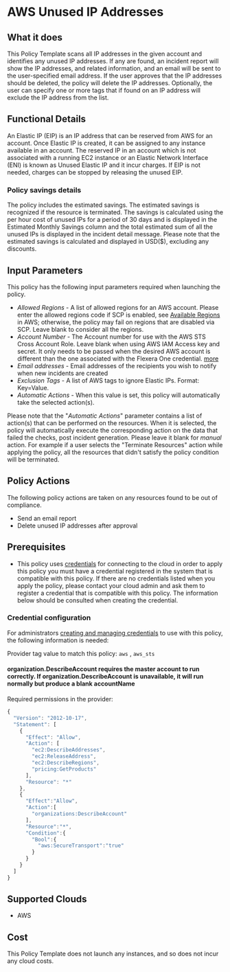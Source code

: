 # AWS Unused IP Addresses

## What it does

This Policy Template scans all IP addresses in the given account and identifies any unused IP addresses. If any are found, an incident report will show the IP addresses, and related information, and an email will be sent to the user-specified email address. If the user approves that the IP addresses should be deleted, the policy will delete the IP addresses. Optionally, the user can specify one or more tags that if found on an IP address will exclude the IP address from the list.

## Functional Details

An Elastic IP (EIP) is an IP address that can be reserved from AWS for an account. Once Elastic IP is created, it can be assigned to any instance available in an account.
The reserved IP in an account which is not associated with a running EC2 instance or an Elastic Network Interface (ENI) is known as Unused Elastic IP and it incur charges.
If EIP is not needed, charges can be stopped by releasing the unused EIP.

### Policy savings details

The policy includes the estimated savings. The estimated savings is recognized if the resource is terminated. The savings is calculated using the per hour cost of unused IPs for a period of 30 days and is displayed in the Estimated Monthly Savings column and the total estimated sum of all the unused IPs is displayed in the incident detail message.
Please note that the estimated savings is calculated and displayed in USD($), excluding any discounts.

## Input Parameters

This policy has the following input parameters required when launching the policy.

- *Allowed Regions* - A list of allowed regions for an AWS account. Please enter the allowed regions code if SCP is enabled, see [Available Regions](https://docs.aws.amazon.com/AWSEC2/latest/UserGuide/using-regions-availability-zones.html#concepts-available-regions) in AWS; otherwise, the policy may fail on regions that are disabled via SCP. Leave blank to consider all the regions.
- *Account Number* - The Account number for use with the AWS STS Cross Account Role. Leave blank when using AWS IAM Access key and secret. It only needs to be passed when the desired AWS account is different than the one associated with the Flexera One credential. [more](https://docs.flexera.com/flexera/EN/Automation/ProviderCredentials.htm#automationadmin_1982464505_1123608)
- *Email addresses* - Email addresses of the recipients you wish to notify when new incidents are created
- *Exclusion Tags* - A list of AWS tags to ignore Elastic IPs. Format: Key=Value.
- *Automatic Actions* - When this value is set, this policy will automatically take the selected action(s).

Please note that the "*Automatic Actions*" parameter contains a list of action(s) that can be performed on the resources. When it is selected, the policy will automatically execute the corresponding action on the data that failed the checks, post incident generation. Please leave it blank for *manual* action.
For example if a user selects the "Terminate Resources" action while applying the policy, all the resources that didn't satisfy the policy condition will be terminated.

## Policy Actions

The following policy actions are taken on any resources found to be out of compliance.

- Send an email report
- Delete unused IP addresses after approval

## Prerequisites

- This policy uses [credentials](https://docs.flexera.com/flexera/EN/Automation/ManagingCredentialsExternal.htm) for connecting to the cloud in order to apply this policy you must have a credential registered in the system that is compatible with this policy. If there are no credentials listed when you apply the policy, please contact your cloud admin and ask them to register a credential that is compatible with this policy. The information below should be consulted when creating the credential.

### Credential configuration

For administrators [creating and managing credentials](https://docs.flexera.com/flexera/EN/Automation/ManagingCredentialsExternal.htm) to use with this policy, the following information is needed:

Provider tag value to match this policy: `aws` , `aws_sts`

#### organization.DescribeAccount requires the master account to run correctly. If organization.DescribeAccount is unavailable, it will run normally but produce a blank accountName

Required permissions in the provider:

```javascript
{
  "Version": "2012-10-17",
  "Statement": [
    {
      "Effect": "Allow",
      "Action": [
        "ec2:DescribeAddresses",
        "ec2:ReleaseAddress",
        "ec2:DescribeRegions",
        "pricing:GetProducts"
      ],
      "Resource": "*"
    },
    {
      "Effect":"Allow",
      "Action":[
        "organizations:DescribeAccount"
      ],
      "Resource":"*",
      "Condition":{
        "Bool":{
          "aws:SecureTransport":"true"
        }
      }
    }
  ]
}
```

## Supported Clouds

- AWS

## Cost

This Policy Template does not launch any instances, and so does not incur any cloud costs.
